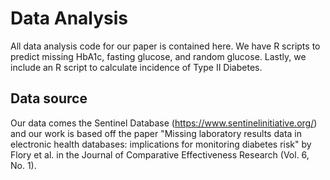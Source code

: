 # Data Analysis

All data analysis code for our paper is contained here. We have R scripts to predict missing HbA1c, fasting glucose, and random glucose. Lastly, we include an R script to calculate incidence of Type II Diabetes.

## Data source 

Our data comes the Sentinel Database (https://www.sentinelinitiative.org/) and our work is based off the paper "Missing laboratory results data in electronic health databases: implications for monitoring diabetes risk" by Flory et al. in the Journal of Comparative Effectiveness Research (Vol. 6, No. 1).
